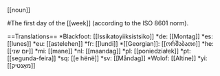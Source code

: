 [[noun]]

#The first day of the [[week]] (according to the ISO 8601 norm).

==Translations==
*Blackfoot: [[Issikatoyiiksistsiko]]
*de: [[Montag]]
*es: [[lunes]]
*eu: [[astelehen]]
*fr: [[lundi]]
*[[Georgian]]: [[ორშაბათი]]
*he: [[יום שני]]
*mi: [[mane]]
*nl: [[maandag]]
*pl: [[poniedziałek]]
*pt: [[segunda-feira]]
*sq: [[e h&euml;n&euml;]]
*sv: [[Måndag]]
*Wolof: [[Altine]]
*yi: [[מאָנטיק]]